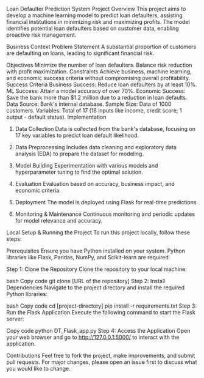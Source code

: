 Loan Defaulter Prediction System
Project Overview
This project aims to develop a machine learning model to predict loan defaulters, assisting financial institutions in minimizing risk and maximizing profits. The model identifies potential loan defaulters based on customer data, enabling proactive risk management.

Business Context
Problem Statement
A substantial proportion of customers are defaulting on loans, leading to significant financial risk.

Objectives
Minimize the number of loan defaulters.
Balance risk reduction with profit maximization.
Constraints
Achieve business, machine learning, and economic success criteria without compromising overall profitability.
Success Criteria
Business Success: Reduce loan defaulters by at least 10%.
ML Success: Attain a model accuracy of over 70%.
Economic Success: Save the bank more than $1.2 million due to a reduction in loan defaults.
Data
Source: Bank's internal database.
Sample Size: Data of 1000 customers.
Variables: Total of 17 (16 inputs like income, credit score; 1 output - default status).
Implementation
1. Data Collection
Data is collected from the bank's database, focusing on 17 key variables to predict loan default likelihood.

2. Data Preprocessing
Includes data cleaning and exploratory data analysis (EDA) to prepare the dataset for modeling.

3. Model Building
Experimentation with various models and hyperparameter tuning to find the optimal solution.

4. Evaluation
Evaluation based on accuracy, business impact, and economic criteria.

5. Deployment
The model is deployed using Flask for real-time predictions.

6. Monitoring & Maintenance
Continuous monitoring and periodic updates for model relevance and accuracy.

Local Setup & Running the Project
To run this project locally, follow these steps:

Prerequisites
Ensure you have Python installed on your system. Python libraries like Flask, Pandas, NumPy, and Scikit-learn are required.

Step 1: Clone the Repository
Clone the repository to your local machine:

bash
Copy code
git clone [URL of the repository]
Step 2: Install Dependencies
Navigate to the project directory and install the required Python libraries:

bash
Copy code
cd [project-directory]
pip install -r requirements.txt
Step 3: Run the Flask Application
Execute the following command to start the Flask server:

Copy code
python DT_Flask_app.py
Step 4: Access the Application
Open your web browser and go to http://127.0.0.1:5000/ to interact with the application.

Contributions
Feel free to fork the project, make improvements, and submit pull requests. For major changes, please open an issue first to discuss what you would like to change.
